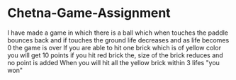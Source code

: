 # Chetna-Game-Assignment

I have made a game in which there is a ball which when touches the paddle bounces back and if touches the ground life decreases
and as life becomes 0 the game is over
If you are able to hit one brick which is of yellow color you will get 10 points 
if you hit red brick the, size of the brick reduces and no point is added
When you will hit all the yellow brick within 3 lifes "you won"

